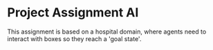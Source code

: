 # Project Assignment AI

This assignment is based on a hospital domain, where agents need to interact with boxes so they reach a 'goal state'.